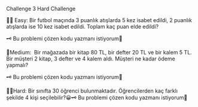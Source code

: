 Challenge 3 Hard Challenge 

🙌🏼 Easy: Bir futbol maçında 3 puanlık atışlarda 5 kez isabet edildi, 2 puanlık atışlarda ise 10 kez isabet edildi. Toplam kaç puan elde edildi?

🗝️ Bu problemi çözen kodu yazmanı istiyorum🤗

🌟Medium:  Bir mağazada bir kitap 80 TL, bir defter 20 TL ve bir kalem 5 TL. Bir müşteri 2 kitap, 3 defter ve 4 kalem aldı. Müşteri ne kadar ödeme yapmalı?

🗝️ Bu problemi çözen kodu yazmanı istiyorum🤗

💪🏻Hard: Bir sınıfta 30 öğrenci bulunmaktadır. Öğrencilerden kaç farklı şekilde 4 kişi seçilebilir?😀🗝️ Bu problemi çözen kodu yazmanı istiyorum🤗